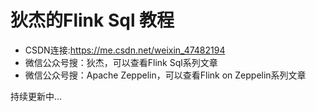 # 狄杰的Flink Sql 教程
- CSDN连接:https://me.csdn.net/weixin_47482194
- 微信公众号搜：狄杰，可以查看Flink Sql系列文章
- 微信公众号搜：Apache Zeppelin，可以查看Flink on Zeppelin系列文章








持续更新中...
